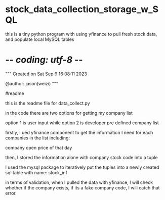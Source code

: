 # stock_data_collection_storage_w_SQL
 this is a tiny python program with using yfinance to pull fresh stock data, and populate local MySQL tables

# -*- coding: utf-8 -*-
"""
Created on Sat Sep  9 16:08:11 2023

@author: jason(weizi)
"""

#readme 

this is the readme file for data_collect.py

in the code there are two options for getting my company list

option 1 is user input while option 2 is developer pre defined company list

firstly, I ued yfinance component to get the information I need for each companies in the 
list including:

company open price of that day

then, I stored the information alone with company stock code into a tuple

I used the mysql package to iteratively put the tuples into a newly created sql table 
with name: stock_inf

in terms of validation, when I pulled the data with yfinance, I will check whether if the
company exists, if its a fake company code, I will catch that error.